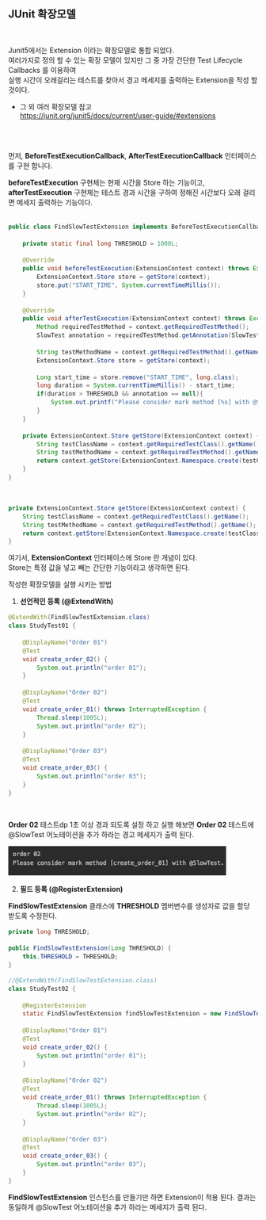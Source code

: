 ## JUnit 확장모델
<br>

Junit5에서는 Extension 이라는 확장모델로 통합 되었다.<br>
여러가지로 정의 할 수 있는 확장 모델이 있지만 그 중 가장 간단한 Test Lifecycle Callbacks 를 이용하여<br>
실행 시간이 오래걸리는 테스트를 찾아서 경고 메세지를 출력하는 Extension을 작성 할 것이다.<br>

* 그 외 여러 확장모델 참고<br>
https://junit.org/junit5/docs/current/user-guide/#extensions
<br>
<br>

먼저, **BeforeTestExecutionCallback**, **AfterTestExecutionCallback** 인터페이스를 구현 합니다.<br>

**beforeTestExecution** 구현체는 현재 시간을 Store 하는 기능이고,<br>
**afterTestExecution** 구현체는 테스트 경과 시간을 구하여 정해진 시간보다 오래 걸리면 메세지 출력하는 기능이다.<br><br>

```java
public class FindSlowTestExtension implements BeforeTestExecutionCallback, AfterTestExecutionCallback {

    private static final long THRESHOLD = 1000L;

    @Override
    public void beforeTestExecution(ExtensionContext context) throws Exception {
        ExtensionContext.Store store = getStore(context);
        store.put("START_TIME", System.currentTimeMillis());
    }

    @Override
    public void afterTestExecution(ExtensionContext context) throws Exception {
        Method requiredTestMethod = context.getRequiredTestMethod();
        SlowTest annotation = requiredTestMethod.getAnnotation(SlowTest.class);

        String testMethodName = context.getRequiredTestMethod().getName();
        ExtensionContext.Store store = getStore(context);

        Long start_time = store.remove("START_TIME", long.class);
        long duration = System.currentTimeMillis() - start_time;
        if(duration > THRESHOLD && annotation == null){
            System.out.printf("Please consider mark method [%s] with @SlowTest. \n", testMethodName);
        }
    }

    private ExtensionContext.Store getStore(ExtensionContext context) {
        String testClassName = context.getRequiredTestClass().getName();
        String testMethodName = context.getRequiredTestMethod().getName();
        return context.getStore(ExtensionContext.Namespace.create(testClassName, testMethodName));
    }
}
```

<br>

```java
private ExtensionContext.Store getStore(ExtensionContext context) {
    String testClassName = context.getRequiredTestClass().getName();
    String testMethodName = context.getRequiredTestMethod().getName();
    return context.getStore(ExtensionContext.Namespace.create(testClassName, testMethodName));
}
```
여기서, **ExtensionContext** 인터페이스에 Store 란 개념이 있다.<br>
Store는 특정 값을 넣고 빼는 간단한 기능이라고 생각하면 된다.

작성한 확장모델을 실행 시키는 방법

1. **선언적인 등록 (@ExtendWith)**

```java
@ExtendWith(FindSlowTestExtension.class)
class StudyTest01 {

    @DisplayName("Order 01")
    @Test
    void create_order_02() {
        System.out.println("order 01");
    }

    @DisplayName("Order 02")
    @Test
    void create_order_01() throws InterruptedException {
        Thread.sleep(1005L);
        System.out.println("order 02");
    }

    @DisplayName("Order 03")
    @Test
    void create_order_03() {
        System.out.println("order 03");
    }
}
```
<br>

**Order 02** 테스트dp 1초 이상 경과 되도록 설정 하고 실행 해보면 
**Order 02** 테스트에 @SlowTest 어노테이션을 추가 하라는 경고 메세지가 출력 된다.

![](img/2021-03-24_extension01.png)


2. **필드 등록 (@RegisterExtension)**

**FindSlowTestExtension** 클래스에 **THRESHOLD** 멤버변수를 생성자로 값을 할당 받도록 수정한다.

```java
private long THRESHOLD;

public FindSlowTestExtension(Long THRESHOLD) {
    this.THRESHOLD = THRESHOLD;
}
```

```java
//@ExtendWith(FindSlowTestExtension.class)
class StudyTest02 {

    @RegisterExtension
    static FindSlowTestExtension findSlowTestExtension = new FindSlowTestExtension(1000L);

    @DisplayName("Order 01")
    @Test
    void create_order_02() {
        System.out.println("order 01");
    }

    @DisplayName("Order 02")
    @Test
    void create_order_01() throws InterruptedException {
        Thread.sleep(1005L);
        System.out.println("order 02");
    }

    @DisplayName("Order 03")
    @Test
    void create_order_03() {
        System.out.println("order 03");
    }
}
```

**FindSlowTestExtension** 인스턴스를 만들기만 하면 Extension이 적용 된다.
결과는 동일하게 @SlowTest 어노테이션을 추가 하라는 메세지가 출력 된다.



 


